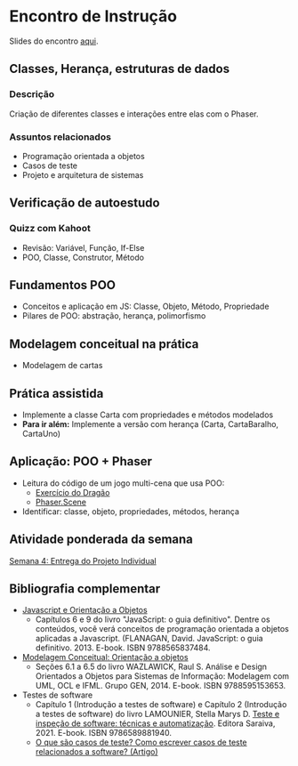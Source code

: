 # Encontro de Instrução
Slides do encontro [aqui](https://docs.google.com/presentation/d/1Nffmarnw8kTqZcVovmOHo8qZ6F0hGlI55QZOkXWEG5c/edit?usp=sharing).

## Classes, Herança, estruturas de dados

### Descrição
Criação de diferentes classes e interações entre elas com o Phaser.

### Assuntos relacionados
- Programação orientada a objetos
- Casos de teste
- Projeto e arquitetura de sistemas

## Verificação de autoestudo

### Quizz com Kahoot
- Revisão: Variável, Função, If-Else
- POO, Classe, Construtor, Método

## Fundamentos POO
- Conceitos e aplicação em JS: Classe, Objeto, Método, Propriedade
- Pilares de POO: abstração, herança, polimorfismo

## Modelagem conceitual na prática
- Modelagem de cartas

## Prática assistida
- Implemente a classe Carta com propriedades e métodos modelados
- **Para ir além:** Implemente a versão com herança (Carta, CartaBaralho, CartaUno)

## Aplicação: POO + Phaser
- Leitura do código de um jogo multi-cena que usa POO:
  - [Exercício do Dragão](https://github.com/InteliContent/M1-EX/tree/main/exercicio_dragao)
  - [Phaser.Scene](https://github.com/phaserjs/phaser/blob/v3.51.0/src/scene/Scene.js)
- Identificar: classe, objeto, propriedades, métodos, herança

## Atividade ponderada da semana
[Semana 4: Entrega do Projeto Individual](https://github.com/InteliContent/M1/blob/main/Semana_04/tutorial/Semana_04.md)


## Bibliografia complementar
- [Javascript e Orientação a Objetos](https://integrada.minhabiblioteca.com.br/#/books/9788565837484/)
  - Capítulos 6 e 9 do livro "JavaScript: o guia definitivo". Dentre os conteúdos, você verá conceitos de programação orientada a objetos aplicadas a Javascript. (FLANAGAN, David. JavaScript: o guia definitivo. 2013. E-book. ISBN 9788565837484.
- [Modelagem Conceitual: Orientação a objetos](https://integrada.minhabiblioteca.com.br/#/books/9788595153653/)
  - Seções 6.1 a 6.5 do livro WAZLAWICK, Raul S. Análise e Design Orientados a Objetos para Sistemas de Informação: Modelagem com UML, OCL e IFML. Grupo GEN, 2014. E-book. ISBN 9788595153653.
- Testes de software
  - Capítulo 1 (Introdução a testes de software) e Capítulo 2 (Introdução a testes de software) do livro LAMOUNIER, Stella Marys D. [Teste e inspeção de software: técnicas e automatização](https://integrada.minhabiblioteca.com.br/#/books/9786589881940/). Editora Saraiva, 2021. E-book. ISBN 9786589881940.
  - [O que são casos de teste? Como escrever casos de teste relacionados a software? (Artigo)](https://visuresolutions.com/pt/what-are-test-cases-how-to-write-software-related-test-cases/)
